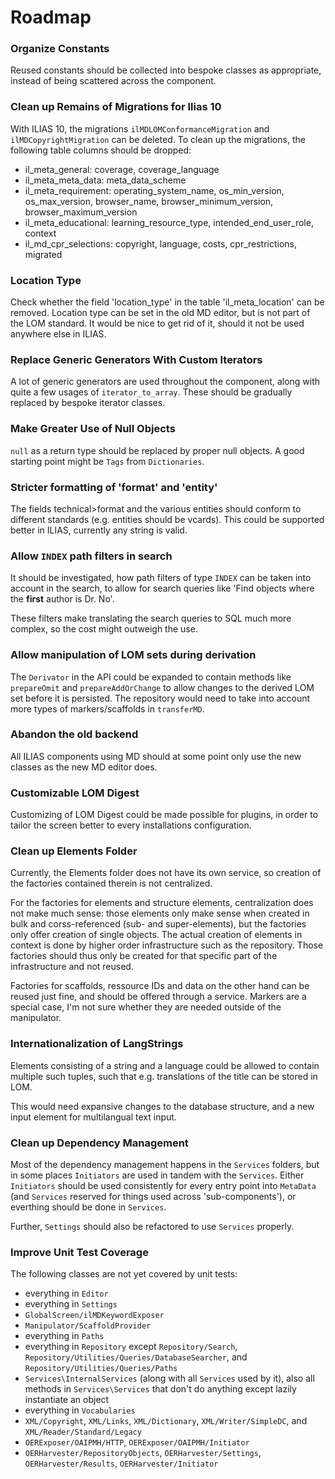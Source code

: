 # Roadmap

### Organize Constants

Reused constants should be collected into bespoke classes as 
appropriate, instead of being scattered across the component.

### Clean up Remains of Migrations for Ilias 10

With ILIAS 10, the migrations `ilMDLOMConformanceMigration` and
`ilMDCopyrightMigration` can be deleted. To clean up the migrations, the
following table columns should be dropped:

* il_meta_general: coverage, coverage_language
* il_meta_meta_data: meta_data_scheme
* il_meta_requirement: operating_system_name, os_min_version,
os_max_version, browser_name, browser_minimum_version,
browser_maximum_version
* il_meta_educational: learning_resource_type,
intended_end_user_role, context
* il_md_cpr_selections: copyright, language, costs, cpr_restrictions,
migrated

### Location Type

Check whether the field 'location_type' in the table 
'il_meta_location' can be removed. Location type can be set in
the old MD editor, but is not part of the LOM standard. It
would be nice to get rid of it, should it not be used anywhere
else in ILIAS.

### Replace Generic Generators With Custom Iterators

A lot of generic generators are used throughout the component, along
with quite a few usages of `iterator_to_array`. These should be gradually
replaced by bespoke iterator classes.

### Make Greater Use of Null Objects

`null` as a return type should be replaced by proper null objects.
A good starting point might be `Tags` from `Dictionaries`.

### Stricter formatting of 'format' and 'entity'

The fields technical>format and the various entities should conform
to different standards (e.g. entities should be vcards). This could
be supported better in ILIAS, currently any string is valid.

### Allow `INDEX` path filters in search

It should be investigated, how path filters of type `INDEX` can be
taken into account in the search, to allow for search queries like
'Find objects where the **first** author is Dr. No'.

These filters make translating the search queries to SQL much more
complex, so the cost might outweigh the use.

### Allow manipulation of LOM sets during derivation

The `Derivator` in the API could be expanded to contain methods like
`prepareOmit` and `prepareAddOrChange` to allow changes to the derived
LOM set before it is persisted. The repository would need to take into
account more types of markers/scaffolds in `transferMD`.

### Abandon the old backend

All ILIAS components using MD should at some point only use the
new classes as the new MD editor does.

### Customizable LOM Digest

Customizing of LOM Digest could be made possible for plugins, in
order to tailor the screen better to every installations configuration.

### Clean up Elements Folder

Currently, the Elements folder does not have its own service, so
creation of the factories contained therein is not centralized.

For the factories for elements and structure elements, centralization
does not make much sense: those elements only make sense when created
in bulk and corss-referenced (sub- and super-elements), but the
factories only offer creation of single objects. The actual creation of
elements in context is done by higher order infrastructure such as the
repository. Those factories should thus only be created for that specific
part of the infrastructure and not reused.

Factories for scaffolds, ressource IDs and data on the other hand
can be reused just fine, and should be offered through a service.
Markers are a special case, I'm not sure whether they are needed outside
of the manipulator.

### Internationalization of LangStrings

Elements consisting of a string and a language could be allowed to
contain multiple such tuples, such that e.g. translations of the title
can be stored in LOM.

This would need expansive changes to the database structure, and a new
input element for multilangual text input.

### Clean up Dependency Management

Most of the dependency management happens in the `Services` folders,
but in some places `Initiators` are used in tandem with the `Services`.
Either `Initiators` should be used consistently for every entry point
into `MetaData` (and `Services` reserved for things used across
'sub-components'), or everthing should be done in `Services`.

Further, `Settings` should also be refactored to use `Services` properly.

### Improve Unit Test Coverage

The following classes are not yet covered by unit tests:

- everything in `Editor`
- everything in `Settings`
- `GlobalScreen/ilMDKeywordExposer`
- `Manipulator/ScaffoldProvider`
- everything in `Paths`
- everything in `Repository` except `Repository/Search`,
`Repository/Utilities/Queries/DatabaseSearcher`, and
`Repository/Utilities/Queries/Paths`
- `Services\InternalServices` (along with all `Services` used by it),
also all methods in `Services\Services` that don't do anything except
lazily instantiate an object
- everything in `Vocabularies`
- `XML/Copyright`, `XML/Links`, `XML/Dictionary`, `XML/Writer/SimpleDC`,
and `XML/Reader/Standard/Legacy`
- `OERExposer/OAIPMH/HTTP`, `OERExposer/OAIPMH/Initiator`
- `OERHarvester/RepositoryObjects`, `OERHarvester/Settings`,
`OERHarvester/Results`, `OERHarvester/Initiator`
